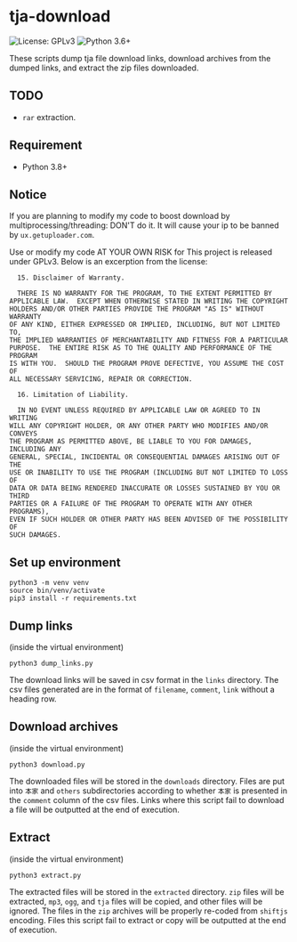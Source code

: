 # tja-download

![License: GPLv3](https://img.shields.io/badge/License-GPLv3-green.svg)
![Python 3.6+](https://img.shields.io/badge/Python-3.6+-blue)

These scripts dump tja file download links, download archives from the dumped links, and extract the zip files downloaded.

## TODO

- `rar` extraction.

## Requirement

- Python 3.8+

## Notice

If you are planning to modify my code to boost download by multiprocessing/threading: DON'T do it. It will cause your ip to be banned by `ux.getuploader.com`.

Use or modify my code AT YOUR OWN RISK for This project is released under GPLv3. Below is an excerption from the license:

```
  15. Disclaimer of Warranty.

  THERE IS NO WARRANTY FOR THE PROGRAM, TO THE EXTENT PERMITTED BY
APPLICABLE LAW.  EXCEPT WHEN OTHERWISE STATED IN WRITING THE COPYRIGHT
HOLDERS AND/OR OTHER PARTIES PROVIDE THE PROGRAM "AS IS" WITHOUT WARRANTY
OF ANY KIND, EITHER EXPRESSED OR IMPLIED, INCLUDING, BUT NOT LIMITED TO,
THE IMPLIED WARRANTIES OF MERCHANTABILITY AND FITNESS FOR A PARTICULAR
PURPOSE.  THE ENTIRE RISK AS TO THE QUALITY AND PERFORMANCE OF THE PROGRAM
IS WITH YOU.  SHOULD THE PROGRAM PROVE DEFECTIVE, YOU ASSUME THE COST OF
ALL NECESSARY SERVICING, REPAIR OR CORRECTION.

  16. Limitation of Liability.

  IN NO EVENT UNLESS REQUIRED BY APPLICABLE LAW OR AGREED TO IN WRITING
WILL ANY COPYRIGHT HOLDER, OR ANY OTHER PARTY WHO MODIFIES AND/OR CONVEYS
THE PROGRAM AS PERMITTED ABOVE, BE LIABLE TO YOU FOR DAMAGES, INCLUDING ANY
GENERAL, SPECIAL, INCIDENTAL OR CONSEQUENTIAL DAMAGES ARISING OUT OF THE
USE OR INABILITY TO USE THE PROGRAM (INCLUDING BUT NOT LIMITED TO LOSS OF
DATA OR DATA BEING RENDERED INACCURATE OR LOSSES SUSTAINED BY YOU OR THIRD
PARTIES OR A FAILURE OF THE PROGRAM TO OPERATE WITH ANY OTHER PROGRAMS),
EVEN IF SUCH HOLDER OR OTHER PARTY HAS BEEN ADVISED OF THE POSSIBILITY OF
SUCH DAMAGES.
```

## Set up environment

```
python3 -m venv venv
source bin/venv/activate
pip3 install -r requirements.txt
```

## Dump links

(inside the virtual environment)

```
python3 dump_links.py
```

The download links will be saved in csv format in the `links` directory. The csv files generated are in the format of `filename`, `comment`, `link` without a heading row.

## Download archives

(inside the virtual environment)

```
python3 download.py
```

The downloaded files will be stored in the `downloads` directory. Files are put into `本家` and `others` subdirectories according to whether `本家` is presented in the `comment` column of the csv files. Links where this script fail to download a file will be outputted at the end of execution.

## Extract

(inside the virtual environment)

```
python3 extract.py
```

The extracted files will be stored in the `extracted` directory. `zip` files will be extracted, `mp3`, `ogg`, and `tja` files will be copied, and other files will be ignored. The files in the `zip` archives will be properly re-coded from `shiftjs` encoding. Files this script fail to extract or copy will be outputted at the end of execution.
